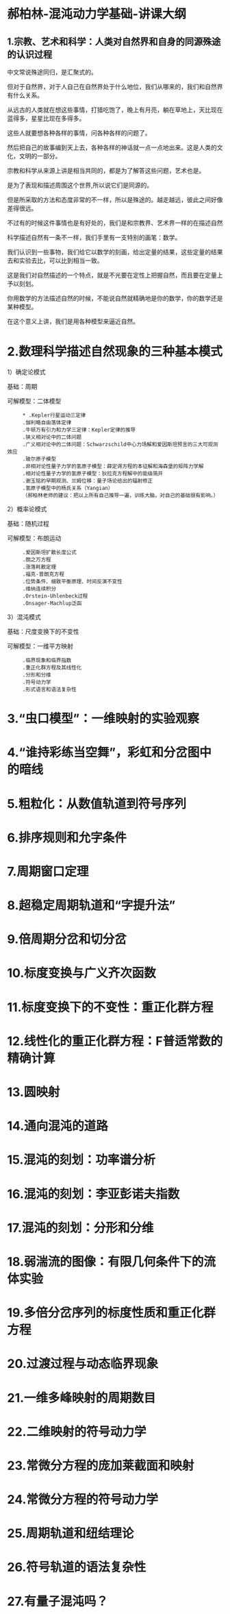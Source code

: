 # 郝柏林-混沌动力学基础-讲课大纲
## 1.宗教、艺术和科学：人类对自然界和自身的同源殊途的认识过程

中文常说殊途同归，是汇聚式的。

但对于自然界，对于人自己在自然界处于什么地位，我们从哪来的，我们和自然界有什么关系。

从远古的人类就在想这些事情，打猎吃饱了，晚上有月亮，躺在草地上，天比现在蓝得多，星星比现在多得多。

这些人就要想各种各样的事情，问各种各样的问题了。

然后把自己的故事编到天上去，各种各样的神话就一点一点地出来。这是人类的文化，文明的一部分。

宗教和科学从来源上讲是相当共同的，都是为了解答这些问题，艺术也是。

是为了表现和描述周围这个世界,所以说它们是同源的。

但是所采取的方法和态度非常的不一样，所以是殊途的。越走越远，彼此之间好像差得很远。

不过有的时候这件事情也是有好处的，我们是和宗教界、艺术界一样的在描述自然

科学描述自然有一条不一样，我们手里有一支特别的画笔：数学。

我们认识到一些事物，我们给它以数学的刻画，给出定量的结果，这些定量的结果去和实验去比，可以比到相当一致。

这是我们对自然描述的一个特点，就是不光要在定性上把握自然，而且要在定量上予以刻划。

你用数学的方法描述自然的时候，不能说自然就精确地是你的数学，你的数学还是某种模型。

在这个意义上讲，我们是用各种模型来逼近自然。

# 2.数理科学描述自然现象的三种基本模式

1）确定论模式

基础：周期             

可解模型：二体模型

         * .Kepler行星运动三定律
         .伽利略自由落体定律
         .牛顿万有引力和力学三定律：Kepler定律的推导
         .狭义相对论中的二体问题
         .广义相对论中的二体问题：Schwarzschild中心力场解和爱因斯坦预言的三大可观测效应
         .玻尔原子模型
         .非相对论性量子力学的氢原子模型：薛定谔方程的本征解和海森堡的矩阵力学解
         .相对论性量子力学的氢原子模型：狄拉克方程解中的能级简并
         .谢玉铭的早期观测、兰姆位移：量子场论给出的辐射修正
         .氢原子模型中的杨氏关系（Yangian）
         （郝柏林老师的建议：把以上所有自己推导一遍，训练大脑，对自己的基础很有影响。）
         
2）概率论模式           

基础：随机过程           

可解模型：布朗运动

         .爱因斯坦扩散长度公式
         .朗之万方程
         .涨落耗散定理
         .福克-普朗克方程
         .位势条件、细致平衡原理、时间反演不变性
         .维纳连续积分
         .Orstein-Uhlenbeck过程
         .Onsager-Machlup泛函
         
3）混沌模式            

基础：尺度变换下的不变性               

可解模型：一维平方映射

         .临界现象和临界指数
         .重正化群方程及其线性化
         .分形和分维
         .符号动力学
         .形式语言和语法复杂性
         
# 3.“虫口模型”：一维映射的实验观察
# 4.“谁持彩练当空舞”，彩虹和分岔图中的暗线
# 5.粗粒化：从数值轨道到符号序列
# 6.排序规则和允字条件
# 7.周期窗口定理
# 8.超稳定周期轨道和“字提升法”
# 9.倍周期分岔和切分岔
# 10.标度变换与广义齐次函数
# 11.标度变换下的不变性：重正化群方程
# 12.线性化的重正化群方程：F普适常数的精确计算
# 13.圆映射
# 14.通向混沌的道路
# 15.混沌的刻划：功率谱分析
# 16.混沌的刻划：李亚彭诺夫指数
# 17.混沌的刻划：分形和分维
# 18.弱湍流的图像：有限几何条件下的流体实验
# 19.多倍分岔序列的标度性质和重正化群方程
# 20.过渡过程与动态临界现象
# 21.一维多峰映射的周期数目
# 22.二维映射的符号动力学
# 23.常微分方程的庞加莱截面和映射
# 24.常微分方程的符号动力学
# 25.周期轨道和纽结理论
# 26.符号轨道的语法复杂性
# 27.有量子混沌吗？
